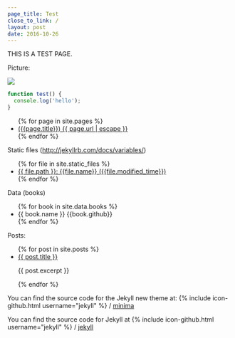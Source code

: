 ```yaml
---
page_title: Test
close_to_link: /
layout: post
date: 2016-10-26
---
```


THIS IS A TEST PAGE.

Picture:

![]({{site.url}}/assets/images/zhi.png)

``` javascript
function test() {
  console.log('hello');
}
```

<ul>
  {% for page in site.pages %}
    <li>
      <a href="{{ page.url | relative_url }}">({{page.title}}) {{ page.url | escape }}</a>
    </li>
  {% endfor %}
</ul>

Static files (http://jekyllrb.com/docs/variables/)
<ul>
  {% for file in site.static_files %}
    <li>
      <a href="{{ file.path }}">{{ file.path }}:  {{file.name}} ({{file.modified_time}}) </a>
    </li>
  {% endfor %}
</ul>

Data (books)
<ul>
{% for book in site.data.books %}
  <li>
    {{ book.name }} {{book.github}}
  </li>
{% endfor %}
</ul>


Posts:
<ul>
  {% for post in site.posts %}
    <li>
      <a href="{{ post.url }}">{{ post.title }}</a>
      <p>{{ post.excerpt }}</p>
    </li>
  {% endfor %}
</ul>

You can find the source code for the Jekyll new theme at:
{% include icon-github.html username="jekyll" %} /
[minima](https://github.com/jekyll/minima)

You can find the source code for Jekyll at
{% include icon-github.html username="jekyll" %} /
[jekyll](https://github.com/jekyll/jekyll)
